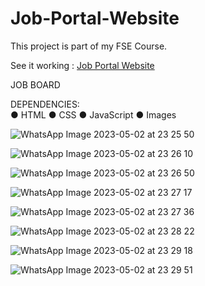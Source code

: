 # Job-Portal-Website
This project is part of my FSE Course.

See it working : [Job Portal Website](https://harisboiii.github.io/Job-Portal-Website/)

JOB BOARD    
  
DEPENDENCIES:  
●	HTML 
●	CSS 
●	JavaScript 
●	Images 
 
 ![WhatsApp Image 2023-05-02 at 23 25 50](https://user-images.githubusercontent.com/125253097/236448380-8aa260a0-5e8e-487c-8f26-0312501644ed.jpg)

![WhatsApp Image 2023-05-02 at 23 26 10](https://user-images.githubusercontent.com/125253097/236448418-ec0497fd-d001-4438-97eb-8d5508e4e954.jpg)

![WhatsApp Image 2023-05-02 at 23 26 50](https://user-images.githubusercontent.com/125253097/236448444-d9191559-294d-4c38-893d-d803af4d9d8e.jpg)

![WhatsApp Image 2023-05-02 at 23 27 17](https://user-images.githubusercontent.com/125253097/236448467-4f085ac5-d324-40d1-a5e7-cd1759a06354.jpg)

![WhatsApp Image 2023-05-02 at 23 27 36](https://user-images.githubusercontent.com/125253097/236448485-2d04daf9-b5a2-49da-b7a9-afc932eebab3.jpg)

![WhatsApp Image 2023-05-02 at 23 28 22](https://user-images.githubusercontent.com/125253097/236448505-7a8cbcf7-3c8d-4c2f-8a67-55bb197baeb7.jpg)

![WhatsApp Image 2023-05-02 at 23 29 18](https://user-images.githubusercontent.com/125253097/236448531-4530fbe8-c4a1-41f2-be52-35ee06a1a9df.jpg)

![WhatsApp Image 2023-05-02 at 23 29 51](https://user-images.githubusercontent.com/125253097/236448556-87a06429-6c27-4d14-927d-dfafd199d443.jpg)


